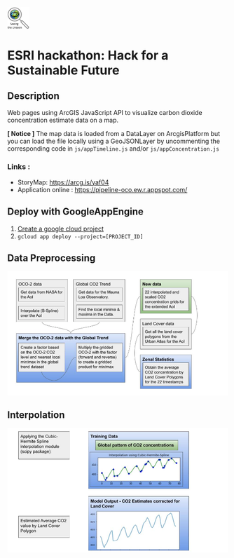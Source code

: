 
<img src="https://github.com/Everimpact-dev/arcgis-hackathon/blob/42e75a3e877df58e52f7301d3939d9f13dba775f/image/logo2.jpg" width=10% height=10%>

ESRI hackathon: Hack for a Sustainable Future
===

## Description

Web pages using ArcGIS JavaScript API to visualize carbon dioxide concentration estimate data on a map.


**[ Notice ]**
The map data is loaded from a DataLayer on ArcgisPlatform but you can load the file locally using a GeoJSONLayer by uncommenting the corresponding code in `js/appTimeline.js` and/or `js/appConcentration.js`


### Links :
* StoryMap: https://arcg.is/yaf04
* Application online : https://pipeline-oco.ew.r.appspot.com/



## Deploy with GoogleAppEngine
1. [Create a google cloud project ](https://cloud.google.com/resource-manager/docs/creating-managing-projects)
2. `gcloud app deploy --project=[PROJECT_ID]`



## Data Preprocessing


![Alt text](image/Hackathon_Images1.jpg?raw=true "Title")

## Interpolation

![Alt text](image/Hackathon_Images2.jpg?raw=true "Title")
